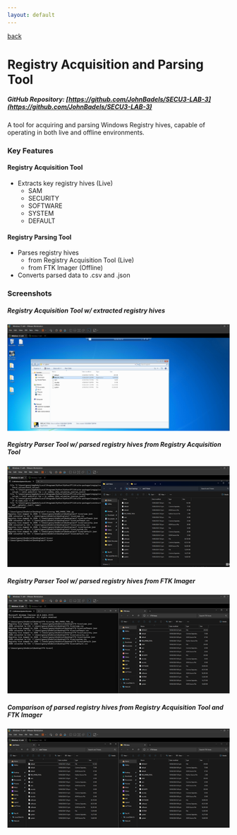 ```yaml
---
layout: default
---
```


[back](./index.md)

# Registry Acquisition and Parsing Tool
##### GitHub Repository: [https://github.com/JohnBadels/SECU3-LAB-3](https://github.com/JohnBadels/SECU3-LAB-3)
A tool for acquiring and parsing Windows Registry hives, capable of operating in both live and offline environments.

### Key Features
#### Registry Acquisition Tool
- Extracts key registry hives (Live)
  - SAM
  - SECURITY
  - SOFTWARE
  - SYSTEM
  - DEFAULT

#### Registry Parsing Tool
- Parses registry hives
  - from Registry Acquisition Tool (Live)
  - from FTK Imager (Offline)
- Converts parsed data to .csv and .json

### Screenshots
##### Registry Acquisition Tool w/ extracted registry hives
![reg-acq-tool-execut](./pictures/reg-acq-tool-execute.png)

##### Registry Parser Tool w/ parsed registry hives from Registry Acquisition Tool
![reg-par-tool-from-reg-acq-tool](./pictures/reg-par-tool-from-reg-acq-tool.png)

##### Registry Parser Tool w/ parsed registry hives from FTK Imager
![reg-par-tool-from-ftk](./pictures/reg-par-tool-from-ftk.png)

##### Comparison of parsed registry hives from Registry Acquisition Tool and FTK Imager
![compare-parsed-data](./pictures/compare-parsed-data.png)
